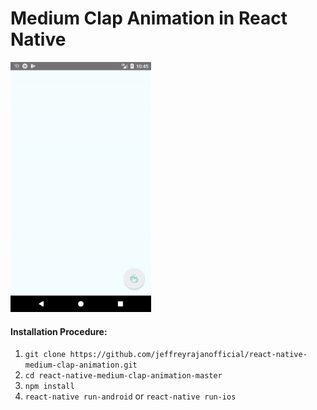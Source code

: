 # Medium Clap Animation in React Native 

<img src="./medium_clap.gif" width="225" height="400">

#### Installation Procedure:
1. `git clone https://github.com/jeffreyrajanofficial/react-native-medium-clap-animation.git`
2. `cd react-native-medium-clap-animation-master`
3. `npm install`
4. `react-native run-android` or `react-native run-ios`
